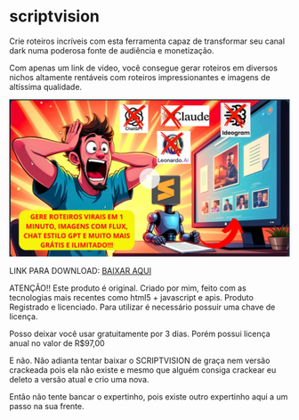 # scriptvision
Crie roteiros incríveis com esta ferramenta capaz de transformar seu canal dark numa poderosa fonte de audiência e monetização. 

Com apenas um link de video, você consegue gerar roteiros em diversos nichos altamente rentáveis com roteiros impressionantes e imagens de altíssima qualidade. 

<img src="https://raw.githubusercontent.com/rodrigobg/scriptvision/refs/heads/main/splash.png" />

LINK PARA DOWNLOAD:
<a href="https://drive.google.com/file/d/1L_YO7tK3nqhJCuBEv1xq3B0c2fuUHNik/view?usp=drive_link">BAIXAR AQUI</a>

ATENÇÃO!!
Este produto é original. Criado por mim, feito com as tecnologias mais recentes como html5 + javascript e apis. 
Produto Registrado e licenciado. 
Para utilizar é necessário possuir uma chave de licença. 

Posso deixar você usar gratuitamente por 3 dias. 
Porém possui licença anual no valor de R$97,00

E não. Não adianta tentar baixar o SCRIPTVISION de graça nem versão crackeada 
pois ela não existe e mesmo que alguém consiga crackear eu deleto a versão atual e crio uma nova.

Então não tente bancar o expertinho, pois existe outro expertinho aqui a um passo na sua frente. 
